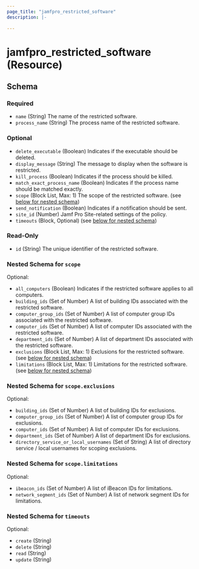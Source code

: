 ```yaml
---
page_title: "jamfpro_restricted_software"
description: |-
  
---
```


# jamfpro_restricted_software (Resource)


<!-- schema generated by tfplugindocs -->
## Schema

### Required

- `name` (String) The name of the restricted software.
- `process_name` (String) The process name of the restricted software.

### Optional

- `delete_executable` (Boolean) Indicates if the executable should be deleted.
- `display_message` (String) The message to display when the software is restricted.
- `kill_process` (Boolean) Indicates if the process should be killed.
- `match_exact_process_name` (Boolean) Indicates if the process name should be matched exactly.
- `scope` (Block List, Max: 1) The scope of the restricted software. (see [below for nested schema](#nestedblock--scope))
- `send_notification` (Boolean) Indicates if a notification should be sent.
- `site_id` (Number) Jamf Pro Site-related settings of the policy.
- `timeouts` (Block, Optional) (see [below for nested schema](#nestedblock--timeouts))

### Read-Only

- `id` (String) The unique identifier of the restricted software.

<a id="nestedblock--scope"></a>
### Nested Schema for `scope`

Optional:

- `all_computers` (Boolean) Indicates if the restricted software applies to all computers.
- `building_ids` (Set of Number) A list of building IDs associated with the restricted software.
- `computer_group_ids` (Set of Number) A list of computer group IDs associated with the restricted software.
- `computer_ids` (Set of Number) A list of computer IDs associated with the restricted software.
- `department_ids` (Set of Number) A list of department IDs associated with the restricted software.
- `exclusions` (Block List, Max: 1) Exclusions for the restricted software. (see [below for nested schema](#nestedblock--scope--exclusions))
- `limitations` (Block List, Max: 1) Limitations for the restricted software. (see [below for nested schema](#nestedblock--scope--limitations))

<a id="nestedblock--scope--exclusions"></a>
### Nested Schema for `scope.exclusions`

Optional:

- `building_ids` (Set of Number) A list of building IDs for exclusions.
- `computer_group_ids` (Set of Number) A list of computer group IDs for exclusions.
- `computer_ids` (Set of Number) A list of computer IDs for exclusions.
- `department_ids` (Set of Number) A list of department IDs for exclusions.
- `directory_service_or_local_usernames` (Set of String) A list of directory service / local usernames for scoping exclusions.


<a id="nestedblock--scope--limitations"></a>
### Nested Schema for `scope.limitations`

Optional:

- `ibeacon_ids` (Set of Number) A list of iBeacon IDs for limitations.
- `network_segment_ids` (Set of Number) A list of network segment IDs for limitations.



<a id="nestedblock--timeouts"></a>
### Nested Schema for `timeouts`

Optional:

- `create` (String)
- `delete` (String)
- `read` (String)
- `update` (String)